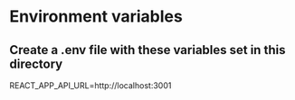 # Environment variables
## Create a .env file with these variables set in this directory

REACT_APP_API_URL=http://localhost:3001
